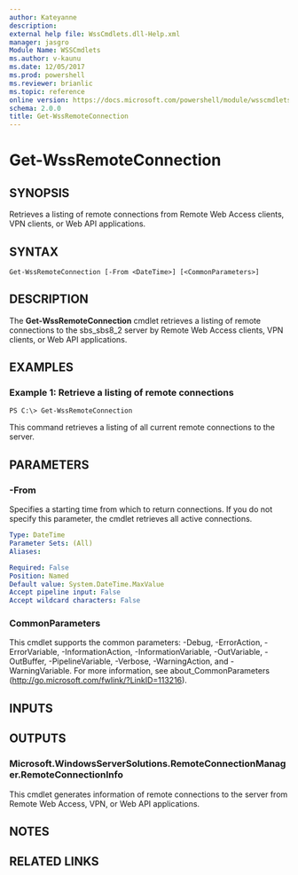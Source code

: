 ```yaml
---
author: Kateyanne
description: 
external help file: WssCmdlets.dll-Help.xml
manager: jasgro
Module Name: WSSCmdlets
ms.author: v-kaunu
ms.date: 12/05/2017
ms.prod: powershell
ms.reviewer: brianlic
ms.topic: reference
online version: https://docs.microsoft.com/powershell/module/wsscmdlets/get-wssremoteconnection?view=windowsserver2012r2-ps&wt.mc_id=ps-gethelp
schema: 2.0.0
title: Get-WssRemoteConnection
---
```


# Get-WssRemoteConnection

## SYNOPSIS
Retrieves a listing of remote connections from Remote Web Access clients, VPN clients, or Web API applications.

## SYNTAX

```
Get-WssRemoteConnection [-From <DateTime>] [<CommonParameters>]
```

## DESCRIPTION
The **Get-WssRemoteConnection** cmdlet retrieves a listing of remote connections to the sbs_sbs8_2 server by Remote Web Access clients, VPN clients, or Web API applications.

## EXAMPLES

### Example 1: Retrieve a listing of remote connections
```
PS C:\> Get-WssRemoteConnection
```

This command retrieves a listing of all current remote connections to the server.

## PARAMETERS

### -From
Specifies a starting time from which to return connections.
If you do not specify this parameter, the cmdlet retrieves all active connections.

```yaml
Type: DateTime
Parameter Sets: (All)
Aliases: 

Required: False
Position: Named
Default value: System.DateTime.MaxValue
Accept pipeline input: False
Accept wildcard characters: False
```

### CommonParameters
This cmdlet supports the common parameters: -Debug, -ErrorAction, -ErrorVariable, -InformationAction, -InformationVariable, -OutVariable, -OutBuffer, -PipelineVariable, -Verbose, -WarningAction, and -WarningVariable. For more information, see about_CommonParameters (http://go.microsoft.com/fwlink/?LinkID=113216).

## INPUTS

## OUTPUTS

### Microsoft.WindowsServerSolutions.RemoteConnectionManager.RemoteConnectionInfo
This cmdlet generates information of remote connections to the server from Remote Web Access, VPN, or Web API applications.

## NOTES

## RELATED LINKS


